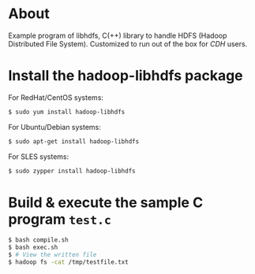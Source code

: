 # About

Example program of libhdfs, C(++) library to handle HDFS (Hadoop Distributed File System).
Customized to run out of the box for *CDH* users.

# Install the hadoop-libhdfs package

For RedHat/CentOS systems:
```bash
$ sudo yum install hadoop-libhdfs
```

For Ubuntu/Debian systems:
```bash
$ sudo apt-get install hadoop-libhdfs
```

For SLES systems:
```bash
$ sudo zypper install hadoop-libhdfs
```

# Build & execute the sample C program `test.c`

```bash
$ bash compile.sh
$ bash exec.sh
$ # View the written file
$ hadoop fs -cat /tmp/testfile.txt
```

